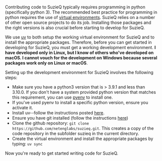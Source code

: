 Contributing code to SuzieQ typically requires programming in python (specifically python 3). The recommended best practice for programming in python requires the use of [virtual environments](https://realpython.com/python-virtual-environments-a-primer/). SuzieQ relies on a number of other open source projects to do its job. Installing those packages and the right versions is also crucial before starting to develop for SuzieQ.

We use [uv](https://docs.astral.sh/uv) to both setup the working virtual environment for SuzieQ and to install the appropriate packages. Therefore, before you can get started in developing for SuzieQ, you must get a working development environment. __I have developed only in Linux, but I know of others who've developed on macOS. I cannot vouch for the development on Windows because several packages work only on Linux or macOS__.

Setting up the development environment for SuzieQ involves the following steps:

* Make sure you have a python3 version that is > 3.9.1 and less than 3.10.0. If you don't have a system provided python version that matches this requirement, you can use [pyenv](https://realpython.com/intro-to-pyenv/) to install one.
* If you've used pyenv to install a specific python version, ensure you activate it.
* Install uv--follow the instructions posted [here](https://docs.astral.sh/uv/getting-started/installation).
* Ensure you have git installed (follow the instructions [here](https://git-scm.com/book/en/v2/Getting-Started-Installing-Git))
* Clone the github repository: ```git clone https://github.com/netenglabs/suzieq.git```. This creates a copy of the code repository in the subfolder suzieq in the current directory.
* Create the virtual environment and install the appropriate packages by typing: ```uv sync```

Now you're ready to get started writing code for SuzieQ.
